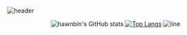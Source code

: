 ![header](https://capsule-render.vercel.app/api?type=wave&color=auto&height=150&section=header&animation=twinkling)

<div align="center">
  
![hawnbin's GitHub stats](https://github-readme-stats.vercel.app/api?username=HWANBINYOO&show_icons=true&hide_border=true&count_private=true)
[![Top Langs](https://github-readme-stats.vercel.app/api/top-langs/?username=HWANBINYOO&hide_langs_below=0.5)](https://github.com/sunrabbit123)
  ![line](https://capsule-render.vercel.app/api?type=soft&color=timeGradient&height=10)



